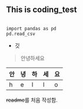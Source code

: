 ## This is coding_test

```python3

import pandas as pd
pd.read_csv

```
* 깃
> 안녕하세요


안|녕|하|세|요
---|---|---|---|---|
h|e|l|l|o|

~~readme~~를 처음 작성함.
